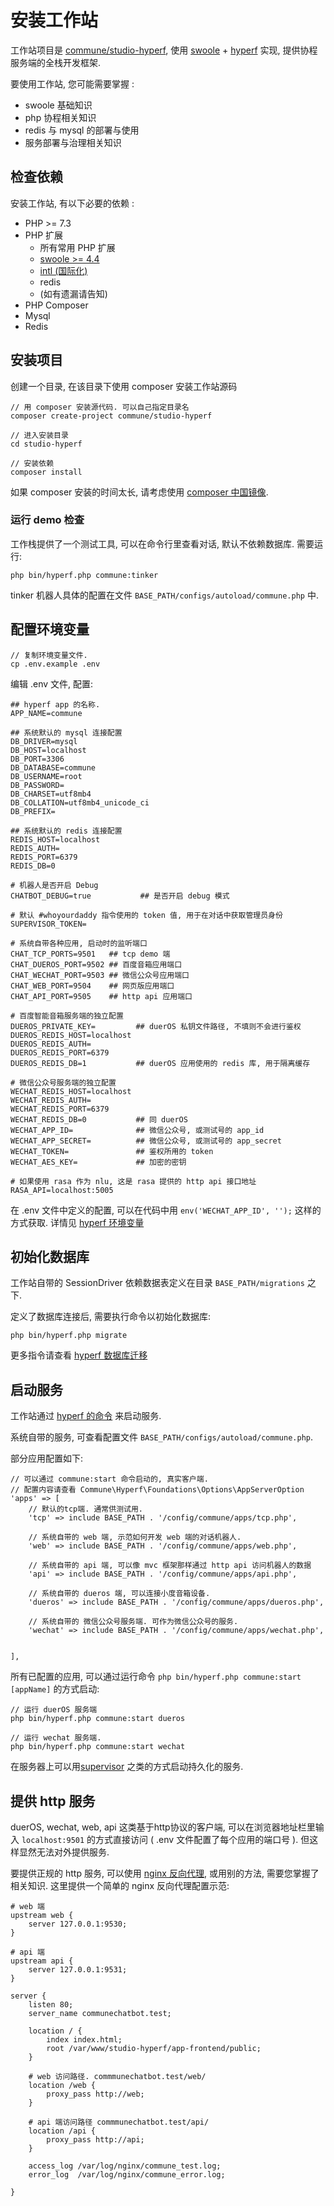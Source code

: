 # 安装工作站

工作站项目是 [commune/studio-hyperf](http://packagist.org/packages/commune/studio-hyperf), 使用 [swoole](https://swoole.com) + [hyperf](https://hyperf.io) 实现, 提供协程服务端的全栈开发框架.

要使用工作站, 您可能需要掌握 :

* swoole 基础知识
* php 协程相关知识
* redis 与 mysql 的部署与使用
* 服务部署与治理相关知识

## 检查依赖

安装工作站, 有以下必要的依赖 :

- PHP >= 7.3
- PHP 扩展
    - 所有常用 PHP 扩展
    - [swoole >= 4.4](https://www.swoole.com/)
    - [intl (国际化)](https://www.php.net/manual/en/intro.intl.php)
    - redis
    - (如有遗漏请告知)
- PHP Composer
- Mysql
- Redis


## 安装项目

创建一个目录, 在该目录下使用 composer 安装工作站源码

    // 用 composer 安装源代码. 可以自己指定目录名
    composer create-project commune/studio-hyperf

    // 进入安装目录
    cd studio-hyperf

    // 安装依赖
    composer install

如果 composer 安装的时间太长, 请考虑使用 [composer 中国镜像](https://pkg.phpcomposer.com/).

### 运行 demo 检查

工作栈提供了一个测试工具, 可以在命令行里查看对话, 默认不依赖数据库. 需要运行:

    php bin/hyperf.php commune:tinker

tinker 机器人具体的配置在文件 ``` BASE_PATH/configs/autoload/commune.php ``` 中.

## 配置环境变量

    // 复制环境变量文件.
    cp .env.example .env

编辑 .env 文件, 配置:

    ## hyperf app 的名称.
    APP_NAME=commune

    ## 系统默认的 mysql 连接配置
    DB_DRIVER=mysql
    DB_HOST=localhost
    DB_PORT=3306
    DB_DATABASE=commune
    DB_USERNAME=root
    DB_PASSWORD=
    DB_CHARSET=utf8mb4
    DB_COLLATION=utf8mb4_unicode_ci
    DB_PREFIX=

    ## 系统默认的 redis 连接配置
    REDIS_HOST=localhost
    REDIS_AUTH=
    REDIS_PORT=6379
    REDIS_DB=0

    # 机器人是否开启 Debug
    CHATBOT_DEBUG=true           ## 是否开启 debug 模式

    # 默认 #whoyourdaddy 指令使用的 token 值, 用于在对话中获取管理员身份
    SUPERVISOR_TOKEN=

    # 系统自带各种应用, 启动时的监听端口
    CHAT_TCP_PORTS=9501   ## tcp demo 端
    CHAT_DUEROS_PORT=9502 ## 百度音箱应用端口
    CHAT_WECHAT_PORT=9503 ## 微信公众号应用端口
    CHAT_WEB_PORT=9504    ## 网页版应用端口
    CHAT_API_PORT=9505    ## http api 应用端口

    # 百度智能音箱服务端的独立配置
    DUEROS_PRIVATE_KEY=         ## duerOS 私钥文件路径, 不填则不会进行鉴权
    DUEROS_REDIS_HOST=localhost
    DUEROS_REDIS_AUTH=
    DUEROS_REDIS_PORT=6379
    DUEROS_REDIS_DB=1           ## duerOS 应用使用的 redis 库, 用于隔离缓存

    # 微信公众号服务端的独立配置
    WECHAT_REDIS_HOST=localhost
    WECHAT_REDIS_AUTH=
    WECHAT_REDIS_PORT=6379
    WECHAT_REDIS_DB=0           ## 同 duerOS
    WECHAT_APP_ID=              ## 微信公众号, 或测试号的 app_id
    WECHAT_APP_SECRET=          ## 微信公众号, 或测试号的 app_secret
    WECHAT_TOKEN=               ## 鉴权所用的 token
    WECHAT_AES_KEY=             ## 加密的密钥

    # 如果使用 rasa 作为 nlu, 这是 rasa 提供的 http api 接口地址
    RASA_API=localhost:5005

在 .env 文件中定义的配置, 可以在代码中用 ``` env('WECHAT_APP_ID', ''); ``` 这样的方式获取. 详情见 [hyperf 环境变量](https://doc.hyperf.io/#/zh/config?id=环境变量)

## 初始化数据库

工作站自带的 SessionDriver 依赖数据表定义在目录 ```BASE_PATH/migrations``` 之下.

定义了数据库连接后, 需要执行命令以初始化数据库:

    php bin/hyperf.php migrate

更多指令请查看 [hyperf 数据库迁移](https://doc.hyperf.io/#/zh/db/migration)

## 启动服务

工作站通过 [hyperf 的命令](https://doc.hyperf.io/#/zh/command) 来启动服务.

系统自带的服务, 可查看配置文件 ``` BASE_PATH/configs/autoload/commune.php ```.

部分应用配置如下:

    // 可以通过 commune:start 命令启动的, 真实客户端.
    // 配置内容请查看 Commune\Hyperf\Foundations\Options\AppServerOption
    'apps' => [
        // 默认的tcp端. 通常供测试用.
        'tcp' => include BASE_PATH . '/config/commune/apps/tcp.php',

        // 系统自带的 web 端, 示范如何开发 web 端的对话机器人.
        'web' => include BASE_PATH . '/config/commune/apps/web.php',

        // 系统自带的 api 端, 可以像 mvc 框架那样通过 http api 访问机器人的数据
        'api' => include BASE_PATH . '/config/commune/apps/api.php',

        // 系统自带的 dueros 端, 可以连接小度音箱设备.
        'dueros' => include BASE_PATH . '/config/commune/apps/dueros.php',

        // 系统自带的 微信公众号服务端. 可作为微信公众号的服务.
        'wechat' => include BASE_PATH . '/config/commune/apps/wechat.php',


    ],

所有已配置的应用, 可以通过运行命令 ``` php bin/hyperf.php commune:start [appName] ``` 的方式启动:

    // 运行 duerOS 服务端
    php bin/hyperf.php commune:start dueros

    // 运行 wechat 服务端.
    php bin/hyperf.php commune:start wechat

在服务器上可以用[supervisor](https://doc.hyperf.io/#/zh/tutorial/supervisor) 之类的方式启动持久化的服务.


## 提供 http 服务

duerOS, wechat, web, api 这类基于http协议的客户端, 可以在浏览器地址栏里输入 ```localhost:9501```  的方式直接访问 ( .env 文件配置了每个应用的端口号 ). 但这样显然无法对外提供服务.

要提供正规的 http 服务, 可以使用 [nginx 反向代理](https://doc.hyperf.io/#/zh/tutorial/nginx), 或用别的方法, 需要您掌握了相关知识. 这里提供一个简单的 nginx 反向代理配置示范:

    # web 端
    upstream web {
        server 127.0.0.1:9530;
    }

    # api 端
    upstream api {
        server 127.0.0.1:9531;
    }

    server {
        listen 80;
        server_name communechatbot.test;

        location / {
            index index.html;
            root /var/www/studio-hyperf/app-frontend/public;
        }

        # web 访问路径. commmunechatbot.test/web/
        location /web {
            proxy_pass http://web;
        }

        # api 端访问路径 commmunechatbot.test/api/
        location /api {
            proxy_pass http://api;
        }

        access_log /var/log/nginx/commune_test.log;
        error_log  /var/log/nginx/commune_error.log;

    }

